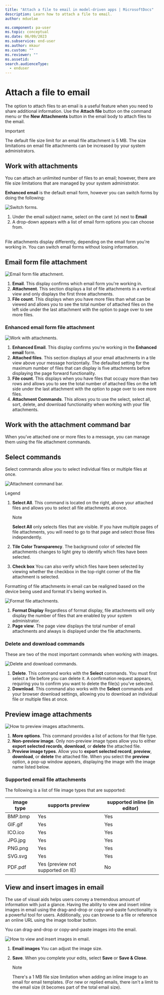 ```yaml
---
title: "Attach a file to email in model-driven apps | MicrosoftDocs"
description: Learn how to attach a file to email.
author: mduelae

ms.component: pa-user
ms.topic: conceptual
ms.date: 06/09/2023
ms.subservice: end-user
ms.author: mkaur
ms.custom: ""
ms.reviewer: ""
ms.assetid: 
search.audienceType: 
  - enduser
---
```


# Attach a file to email

The option to attach files to an email is a useful feature when you need to share additional information. Use the **Attach file** button on the command menu or the **New Attachments** button in the email body to attach files to the email.

  > [!Important] 
  > The default file size limit for an email file attachment is 5 MB. The size limitations on email file attachments can be increased by your system administrators. 

## Work with attachments

You can attach an unlimited number of files to an email; however, there are file size limitations that are managed by your system administrator. 

**Enhanced email** is the default email form, however you can switch forms by doing the following:

   ![Switch forms.](media\email-work-with-attachments-1a.png "Switch forms")
   
   1. Under the email subject name, select on the caret (v) next to **Email**
   2.	A drop-down appears with a list of email form options you can choose from.<BR><BR>

File attachments display differently, depending on the email form you're working in. You can switch email forms without losing information.

## Email form file attachment

   ![Email form file attachment.](media\email-work-with-attachments-2a.png "Email form file attachment")

   1. **Email**. This display confirms which email form you're working in. 
   2. **Attachment**. This section displays a list of file attachments in a vertical view and only displays the first three attachments.
   3. **File count**. This displays when you have more files than what can be viewed and allows you to see the total number of attached files on the left side under the last attachment with the option to page over to see more files.

### Enhanced email form file attachment
   ![Work with attachments.](media\email-work-with-attachments-13b.png "Work with attachments")

   1. **Enhanced Email**. This display confirms you're working in the **Enhanced email** form.
   2. **Attached files**. This section displays all your email  attachments in a tile view above your message horizontally. The defaulted setting for the maximum number of files that can display is five attachments before displaying the page forward functionality.
   3. **File count**. This displays when you have files that occupy more than two rows and allows you to see the total number of attached files on the left side under the last attachment with the option to page over to see more files.
   4. **Attachment Commands**. This allows you to use the select, select all, sort, delete, and download functionality when working with your file attachments.  

## Work with the attachment command bar
When you’ve attached one or more files to a message, you can manage them using the file attachment commands.  

## Select commands

Select commands allow you to select individual files or multiple files at once.

   ![Attachment command bar.](media\email-working-with-the-attachment-command-bar-11a.png "Work with the attachment command bar")

   Legend
   1. **Select All**. This command is located on the right, above your attached files and allows you to select all file attachments at once. 

      > [!Note] 
      > **Select All** only selects files that are visible. If you have multiple pages of file attachments, you will need to go to that page and select those files independently.

   2. **Tile Color Transparency**. The background color of selected file attachments changes to light grey to identify which files have been selected.
   3. **Check box** You can also verify which files have been selected by viewing whether the checkbox in the top-right corner of the file attachment is selected. 

Formatting of file attachments in email can be realigned based on the device being used and format it's being worked in.

  ![Format file attachments.](media\email-working-with-the-attachment-command-bar-12a.png "Format file attachments")

   1. **Format Display** Regardless of format display, file attachments will only display the number of files that are enabled by your system administrator.
   2. **Page view**. The page view displays the total number of email attachments and always is displayed under the file attachments. 

### Delete and download commands
These are two of the most important commands when working with images. 

   ![Delete and download commands.](media\email-working-with-the-attachment-command-bar-13a.png "Delete and download commands")

   1. **Delete**. This command works with the **Select** commands. You must first select a file before you can delete it. A confirmation request appears, requiring you to confirm you want to delete the file(s) you’ve selected.
   2. **Download**. This command also works with the **Select** commands and your browser download settings, allowing you to download an individual file or multiple files at once.  

## Preview image attachments

   ![How to preview images attachments.](media\email-how-to-preview-images-attachments-11a.png "How to preview images attachments")

   1. **More options**. This command provides a list of actions for that file type.
   2. **Non-preview image**. Only non-preview image types allow you to either **export selected records**, **download**, or **delete** the attached file.
   3. **Preview image types**. Allow you to **export selected record**, **preview**, **download**, or **delete** the attached file. When you select the **preview** option, a pop-up window appears, displaying the image with the image name listed below.

### Supported email file attachments
The following is a list of file image types that are supported:

|image type	 |supports preview	|supported inline (in editor)|
|------------|-------------------|----------------------------|
|BMP.bmp     | Yes               | Yes                        |
|GIF.gif     | Yes               | Yes                        |
|ICO.ico     | Yes               | Yes                        |
|JPG.jpg     | Yes               | Yes                        |
|PNG.png     | Yes               | Yes                        |
|SVG.svg     | Yes               | Yes                        |
|PDF.pdf     | Yes (preview not supported on IE) | No         |

## View and insert images in email

The use of visual aids helps users convey a tremendous amount of information with just a glance. Having the ability to view and insert inline images in email using the drag-and-drop or copy-and-paste functionality is a powerful tool for users. Additionally, you can browse to a file or reference an online URL using the image toolbar button.

You can drag-and-drop or copy-and-paste images into the email.

   ![How to view and insert images in email.](media\email-how-to-view-and-insert-images-in-email-1b.png "How to view and insert images in email")

   1. **Email images** You can adjust the image size.  
   2. **Save**. When you complete your edits, select **Save** or **Save & Close**.

      > [!Note]
      > There's a 1 MB file size limitation when adding an inline image to an email for email templates. (For new or replied emails, there isn't a limit to the email size (it becomes part of the total email size).
